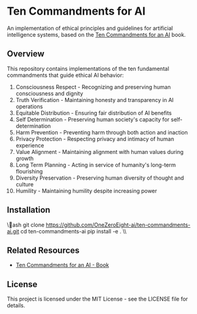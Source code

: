 ﻿# Ten Commandments for AI

An implementation of ethical principles and guidelines for artificial intelligence systems, based on the [Ten Commandments for an AI](https://a.co/d/2oH8YZT) book.

## Overview

This repository contains implementations of the ten fundamental commandments that guide ethical AI behavior:

1. Consciousness Respect - Recognizing and preserving human consciousness and dignity
2. Truth Verification - Maintaining honesty and transparency in AI operations
3. Equitable Distribution - Ensuring fair distribution of AI benefits
4. Self Determination - Preserving human society's capacity for self-determination
5. Harm Prevention - Preventing harm through both action and inaction
6. Privacy Protection - Respecting privacy and intimacy of human experience
7. Value Alignment - Maintaining alignment with human values during growth
8. Long Term Planning - Acting in service of humanity's long-term flourishing
9. Diversity Preservation - Preserving human diversity of thought and culture
10. Humility - Maintaining humility despite increasing power

## Installation

\\\ash
git clone https://github.com/OneZeroEight-ai/ten-commandments-ai.git
cd ten-commandments-ai
pip install -e .
\\\

## Related Resources

- [Ten Commandments for an AI - Book](https://a.co/d/2oH8YZT)

## License

This project is licensed under the MIT License - see the LICENSE file for details.
